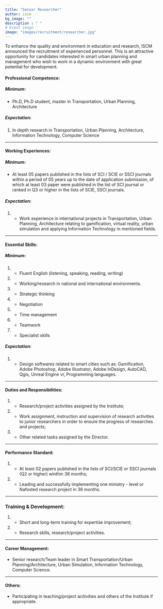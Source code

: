 ```yaml
---
title: "Senior Researcher"
author: iscm
bg_image: ""
description : " "
# Event image
image: "images/recruitment/researcher.jpg"
---
```


To enhance the quality and environment in education and research, ISCM announced the recruitment of experienced personnel. This is an attractive opportunity for candidates interested in smart urban planning and management who wish to work in a dynamic environment with great potential for development.

#### Professional Competence:
##### Minimum:
- Ph.D, Ph.D student, master in Transportation, Urban Planning, Architecture
##### Expectation:
1. In depth research in Transportation, Urban Planning, Architecture, Information Technology, Computer Science
***

#### Working Experiences:
##### Minimum:
- At least 05 papers published in the lists of SCI / SCIE or SSCI journals within a period of 05 years up to the date of application submission, of which at least 03 paper were published in the list of SCI journal or ranked in Q3 or higher in the lists of SCIE, SSCI journals.
##### Expectation:
1. - Work experience in international projects in Transportation, Urban Planning, Architecture relating to gamification, virtual reality, urban simulation and applying Information Technology in mentioned fields.
***

#### Essential Skills:
##### Minimum:
1. - Fluent English (listening, speaking, reading, writing)
2. - Working/research in national and international environments.
3. - Strategic thinking
4. - Negotiation
5. - Time management
6. - Teamwork
7. - Specialist skills
##### Expectation:
1. - Design softwares related to smart cities such as: Gamification, Adobe Photoshop, Adobe Illustrator, Adobe InDesign, AutoCAD, Qgis, Unreal Engine vr, Programming languages.
***

#### Duties and Responsibilities:
1. - Research/project activities assigned by the Institute;
2. - Work assignment, instruction and supervision of research activities to junior researchers in order to ensure the progress of researches and projects; 
3. - Other related tasks assigned by the Director.
***

#### Performance Standard:
1. - At least 02 papers published in the lists of SCI/SCIE or SSCI journals (Q2 or higher) winthin 36 months;
2. - Leading and successfully implementing one ministry - level or Nafosted research project in 36 months.
***

### Training & Development:
1. - Short and long-term training for expertise improvement;
2. - Research skills, research/project activities.
***

#### Career Management:
- Senior research/Team leader in Smart Transportation/Urban Planning/Architecture, Urban Simulation, Information Technology, Computer Science.
***

#### Others:
- Participating in teaching/project acitivities and others of the Institute if appropriate.